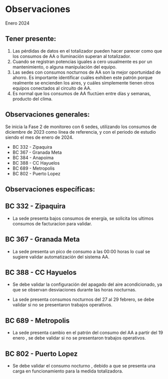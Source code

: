# Observaciones

<div align="right">

</div>

Enero 2024
## Tener presente:

1. Las pérdidas de datos en el totalizador pueden hacer parecer como que los consumos de AA o Iluminación superan al totalizador.
2. Cuando se registran potencias iguales a cero usualmente es por un mantenimiento, o alguna manipulación del equipo.
3. Las sedes con consumos nocturnos de AA son la mejor oportunidad de ahorro. Es importante identificar cuáles exhiben este patrón porque realmente se encienden los aires, y cuáles simplemente tienen otros equipos conectados al circuito de AA.
4. Es normal que los consumos de AA fluctúen entre días y semanas, producto del clima.


## Observaciones generales:

Se inicia la Fase 2 de monitoreo con 6 sedes, utilizando los consumos de diciembre de 2023 como línea de referencia, y con el periodo de estudio siendo el mes de enero de 2024.

- BC 332 - Zipaquira   
- BC 367 - Granada Meta 
- BC 384 - Anapoima 
- BC 388 - CC Hayuelos 
- BC 689 - Metropolis 
- BC 802 - Puerto Lopez 


## Observaciones específicas:


## BC 332 - Zipaquira

- La sede presenta bajos consumos de energía, se solicita  los ultimos consumos de facturacíon para validar.

## BC 367 - Granada Meta

- La sede presenta un pico de consumo a las 00:00 horas lo cual se sugiere validar automatización del sistema AA.

<!--## BC 384 - Anapoima  -->
## BC 388 - CC Hayuelos

- Se debe validar la configuración del apagado del aire acondicionado, ya que se observan desviaciones durante las horas nocturnas.

- La sede presenta consumos nocturnos del 27 al 29 febrero, se debe validar si no se presentaron trabajos operativos.
## BC 689 - Metropolis

- La sede presenta cambio en el patrón del consumo del AA a partir del 19 enero , se debe validar si no se presentaron trabajos operativos.


## BC 802 - Puerto Lopez

- Se debe validar el consumo nocturno , debido a que se presenta una carga en funcionamiento para la medida totalizadora.